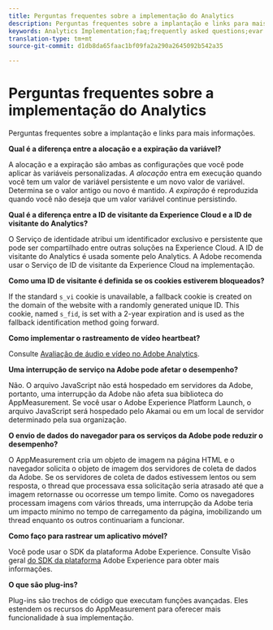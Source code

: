 ```yaml
---
title: Perguntas frequentes sobre a implementação do Analytics
description: Perguntas frequentes sobre a implantação e links para mais informações.
keywords: Analytics Implementation;faq;frequently asked questions;evar expiration;custom event visibility;timestamp;visitor id grace period;visitor id;Experience Cloud visitor id;analytics visitor id;dtm;heartbeat;cookies;tracking server;performance;javascript;data collection;s_code version;s_code debug;track link types;track video;track mobile app;first party cookie;ssl certificate;certification expiration;certificate expiration;plugins;data insertion api;500 error;500;Manage user;manage group;users;groups
translation-type: tm+mt
source-git-commit: d1db8da65faac1bf09fa2a290a2645092b542a35

---
```



# Perguntas frequentes sobre a implementação do Analytics

Perguntas frequentes sobre a implantação e links para mais informações.

**Qual é a diferença entre a alocação e a expiração da variável?**

A alocação e a expiração são ambas as configurações que você pode aplicar às variáveis personalizadas. *A alocação* entra em execução quando você tem um valor de variável persistente e um novo valor de variável. Determina se o valor antigo ou novo é mantido. *A expiração* é reproduzida quando você não deseja que um valor variável continue persistindo.

**Qual é a diferença entre a ID de visitante da Experience Cloud e a ID de visitante do Analytics?**

O Serviço de identidade atribui um identificador exclusivo e persistente que pode ser compartilhado entre outras soluções na Experience Cloud. A ID de visitante do Analytics é usada somente pelo Analytics. A Adobe recomenda usar o Serviço de ID de visitante da Experience Cloud na implementação.

**Como uma ID de visitante é definida se os cookies estiverem bloqueados?**

If the standard `s_vi` cookie is unavailable, a fallback cookie is created on the domain of the website with a randomly generated unique ID. This cookie, named `s_fid`, is set with a 2-year expiration and is used as the fallback identification method going forward.

**Como implementar o rastreamento de vídeo heartbeat?**

Consulte [Avaliação de áudio e vídeo no Adobe Analytics](https://docs.adobe.com/content/help/en/media-analytics/using/media-overview.html).

**Uma interrupção de serviço na Adobe pode afetar o desempenho?**

Não. O arquivo JavaScript não está hospedado em servidores da Adobe, portanto, uma interrupção da Adobe não afeta sua biblioteca do AppMeasurement. Se você usar o Adobe Experience Platform Launch, o arquivo JavaScript será hospedado pelo Akamai ou em um local de servidor determinado pela sua organização.

**O envio de dados do navegador para os serviços da Adobe pode reduzir o desempenho?**

O AppMeasurement cria um objeto de imagem na página HTML e o navegador solicita o objeto de imagem dos servidores de coleta de dados da Adobe. Se os servidores de coleta de dados estivessem lentos ou sem resposta, o thread que processava essa solicitação seria atrasado até que a imagem retornasse ou ocorresse um tempo limite. Como os navegadores processam imagens com vários threads, uma interrupção da Adobe teria um impacto mínimo no tempo de carregamento da página, imobilizando um thread enquanto os outros continuariam a funcionar.

**Como faço para rastrear um aplicativo móvel?**

Você pode usar o SDK da plataforma Adobe Experience. Consulte Visão geral [do SDK da plataforma](https://aep-sdks.gitbook.io/docs/) Adobe Experience para obter mais informações.

**O que são plug-ins?**

Plug-ins são trechos de código que executam funções avançadas. Eles estendem os recursos do AppMeasurement para oferecer mais funcionalidade à sua implementação.
